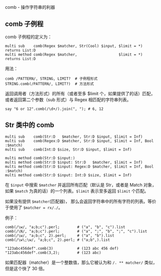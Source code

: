 comb - 操作字符串的利器

## comb 子例程

comb 子例程的定义为：

```perl6
multi sub    comb(Regex $matcher, Str(Cool) $input, $limit = *) returns List:D
multi method comb(Regex $matcher,                   $limit = *) returns List:D
```

用法：

```perl6
comb /PATTERN/, STRING, LIMIT?  # 子例程形式
STRING.comb(/PATTERN/, LIMIT?)  # 方法形式
```

返回调用者（方法形式）的所有（或者至多 $limit 个，如果提供了的话）匹配，或者返回第二个参数（sub 形式）与 Regex 相匹配的字符串列表。

```perl6
say "6 or 12".comb(/\d+/).join(", "); # 6, 12
```

## Str 类中的 comb

```perl6
multi sub    comb(Str:D   $matcher, Str:D $input, $limit = Inf)
multi sub    comb(Regex:D $matcher, Str:D $input, $limit = Inf, Bool :$match)
multi sub    comb(Int:D $size, Str:D $input, $limit = Inf)

multi method comb(Str:D $input:)
multi method comb(Str:D $input: Str:D   $matcher, $limit = Inf)
multi method comb(Str:D $input: Regex:D $matcher, $limit = Inf, Bool :$match)
multi method comb(Str:D $input: Int:D $size, $limit = Inf)
```

在 `$input` 中搜索 `$matcher` 并返回所有匹配（默认是 Str，或者是 Match 对象，如果 `$match` 为真的话）的一个列表。`$limit` 表示至多返回 `$limit` 个匹配。

如果没有提供 `$matcher`(匹配器)， 那么会返回字符串中的所有字符的列表。等价于使用了 `$matcher = rx/./`。

例子：

```perl6
comb(/\w/, "a;b;c").perl;        # ("a", "b", "c").list
comb(/\N/, "a;b;c").perl;        # ("a", ";", "b", ";", "c").list
comb(/\w/, "a;b;c", 2).perl;     # ("a", "b").list
comb(/\w\;\w/, "a;b;c", 2).perl; # ("a;b",).list

"123abc456def".comb(3)           # (123 abc 456 def)
"123abc456def".comb(3,2);        # (123 abc)
```

如果匹配器（matcher）是一个整数值，那么它被认为和 `/. ** matcher/` 类似，但是这个快了 30 倍。

